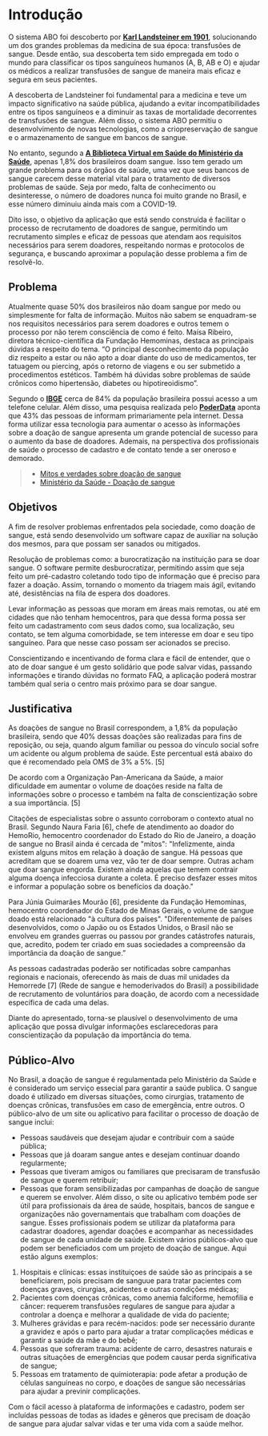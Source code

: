 # Introdução

O sistema ABO foi descoberto por **[Karl Landsteiner em 1901](https://www.infoescola.com/sangue/sistema-abo/)**, solucionando um dos grandes problemas da medicina de sua época: transfusões de sangue. Desde então, sua descoberta tem sido empregada em todo o mundo para classificar os tipos sanguíneos humanos (A, B, AB e O) e ajudar os médicos a realizar transfusões de sangue de maneira mais eficaz e segura em seus pacientes.

A descoberta de Landsteiner foi fundamental para a medicina e teve um impacto significativo na saúde pública, ajudando a evitar incompatibilidades entre os tipos sanguíneos e a diminuir as taxas de mortalidade decorrentes de transfusões de sangue. Além disso, o sistema ABO permitiu o desenvolvimento de novas tecnologias, como a criopreservação de sangue e o armazenamento de sangue em bancos de sangue.

No entanto, segundo a **[A Biblioteca Virtual em Saúde do Ministério da Saúde](https://bvsms.saude.gov.br/a-importancia-da-doacao-regular-de-sangue/)**, apenas 1,8% dos brasileiros doam sangue. Isso tem gerado um grande problema para os órgãos de saúde, uma vez que seus bancos de sangue carecem desse material vital para o tratamento de diversos problemas de saúde. Seja por medo, falta de conhecimento ou desinteresse, o número de doadores nunca foi muito grande no Brasil, e esse número diminuiu ainda mais com a COVID-19.

Dito isso, o objetivo da aplicação que está sendo construída é facilitar o processo de recrutamento de doadores de sangue, permitindo um recrutamento simples e eficaz de pessoas que atendam aos requisitos necessários para serem doadores, respeitando normas e protocolos de segurança, e buscando aproximar a população desse problema a fim de resolvê-lo.


## Problema

Atualmente quase 50% dos brasileiros não doam sangue por medo ou simplesmente for falta de informação. Muitos não sabem se enquadram-se nos requisitos necessários para serem doadores e outros temem o processo por não terem consciência de como é feito. Maísa Ribeiro, diretora técnico-científica da Fundação Hemominas, destaca as principais dúvidas a respeito do tema. “O principal desconhecimento da população diz respeito a estar ou não apto a doar diante do uso de medicamentos, ter tatuagem ou piercing, após o retorno de viagens e ou ser submetido a procedimentos estéticos. Também há dúvidas sobre problemas de saúde crônicos como hipertensão, diabetes ou hipotireoidismo”.

Segundo o **[IBGE](https://www.correiodopovo.com.br/jornalcomtecnologia/mais-de-155-milhões-de-brasileiros-possuem-celular-para-uso-pessoal-aponta-ibge-1.891007)** cerca de 84% da população brasileira possui acesso a um telefone celular. Além disso, uma pesquisa realizada pelo **[PoderData](https://www.poder360.com.br/midia/internet-e-principal-meio-de-informacao-para-43-tv-e-preferida-de-40/)** aponta que 43% das pessoas de informam primariamente pela internet. Dessa forma utilizar essa tecnologia para aumentar o acesso às informações sobre a doação de sangue apresenta um grande potencial de sucesso para o aumento da base de doadores. Ademais, na perspectiva dos profissionais de saúde o processo de cadastro e de contato tende a ser oneroso e demorado. 

> * [Mitos e verdades sobre doação de sangue](https://www.agenciaminas.mg.gov.br/noticia/hemominas-esclarece-mitos-e-verdades-sobre-doacao-de-sangue)
> * [Ministério da Saúde - Doação de sangue](https://www.gov.br/saude/pt-br/composicao/saes/sangue)

## Objetivos

A fim de resolver problemas enfrentados pela sociedade, como doação de sangue, está sendo desenvolvido um software capaz de auxiliar na solução dos mesmos, para que possam ser sanados ou mitigados.

Resolução de problemas como: a burocratização na instituição para se doar sangue. O software permite desburocratizar, permitindo assim que seja feito um pré-cadastro coletando todo tipo de informação que é preciso para fazer a doação. Assim, tornando o momento da triagem mais ágil, evitando até, desistências na fila de espera dos doadores.

Levar informação as pessoas que moram em áreas mais remotas, ou até em cidades que não tenham hemocentros, para que dessa forma possa ser feito um cadastramento com seus dados como, sua localização, seu contato, se tem alguma comorbidade, se tem interesse em doar e seu tipo sanguíneo. Para que nesse caso possam ser acionados se preciso.

Conscientizando e incentivando de forma clara e fácil de entender, que o ato de doar sangue é um gesto solidário que pode salvar vidas, passando informações e tirando dúvidas no formato FAQ, a aplicação poderá mostrar também qual seria o centro mais próximo para se doar sangue.

## Justificativa

As doações de sangue no Brasil correspondem, a 1,8% da população brasileira, sendo que 40% dessas doações são realizadas para fins de reposição, ou seja, quando algum familiar ou pessoa do vínculo social sofre um acidente ou algum problema de saúde. Este percentual está abaixo do que é recomendado pela OMS de 3% a 5%. [5]

De acordo com a Organização Pan-Americana da Saúde, a maior dificuldade em aumentar o volume de doações reside na falta de informações sobre o processo e também na falta de conscientização sobre a sua importância. [5]

Citações de especialistas sobre o assunto corroboram o contexto atual no Brasil. Segundo Naura Faria [6], chefe de atendimento ao doador do HemoRio, hemocentro coordenador do Estado do Rio de Janeiro, a doação de sangue no Brasil ainda é cercada de "mitos":
"Infelizmente, ainda existem alguns mitos em relação à doação de sangue. Há pessoas que acreditam que se doarem uma vez, vão ter de doar sempre. Outras acham que doar sangue engorda. Existem ainda aquelas que temem contrair alguma doença infecciosa durante a coleta. É preciso desfazer esses mitos e informar a população sobre os benefícios da doação."

Para Júnia Guimarães Mourão [6], presidente da Fundação Hemominas, hemocentro coordenador do Estado de Minas Gerais, o volume de sangue doado está relacionado "à cultura dos países".
"Diferentemente de países desenvolvidos, como o Japão ou os Estados Unidos, o Brasil não se envolveu em grandes guerras ou passou por grandes catástrofes naturais, que, acredito, podem ter criado em suas sociedades a compreensão da importância da doação de sangue.”

As pessoas cadastradas poderão ser notificadas sobre campanhas regionais e nacionais, oferecendo às mais de duas mil unidades da Hemorrede [7] (Rede de sangue e hemoderivados do Brasil) a possibilidade de recrutamento de voluntários para doação, de acordo com a necessidade específica de cada uma delas.

Diante do apresentado, torna-se plausível o desenvolvimento de uma aplicação que possa divulgar informações esclarecedoras para conscientização da população da importância do tema.

## Público-Alvo

No  Brasil, a doação de sangue é regulamentada pelo Ministério da Saúde e é considerado um serviço essecial para garantir a saúde publica.
O sangue doado é utilizado em diversas situações, como cirurgias, tratamento de doenças crônicas, transfusões em caso de emergência, entre outros.
O público-alvo de um site ou aplicativo para facilitar o processo de doação de sangue inclui:
* Pessoas saudáveis que desejam ajudar e contribuir com a saúde pública;
*  Pessoas que  já doaram  sangue antes e desejam continuar doando regularmente;
*  Pessoas que tiveram amigos ou familiares que precisaram de transfusão de sangue e querem retribuir;
*  Pessoas que foram  sensibilizadas por campanhas de doação de sangue e querem se envolver.
Além disso, o site ou aplicativo tembém pode ser útil para profissionais da área de saúde, hospitais, bancos de sangue  e organizações não governamentais que trabalham
com doações de sangue. Esses profissionais podem se utilizar da plataforma para cadastrar doadores, agendar doações e acompanhar as necessidades de sangue de cada unidade de saúde.
Existem vários públicos-alvo que podem ser beneficiados com um projeto de doação de sangue. Aqui estão alguns exemplos:
1. Hospitais e clínicas: essas instituiçoes de saúde são as principais a se beneficiarem, pois precisam de sanguue para tratar pacientes com doenças graves, cirurgias, acidentes e outras condições médicas;
2.  Pacientes com doenças crônicas, como anemia falciforme, hemofilia e câncer: requerem  transfusões regulares de sangue para ajudar a controlar a doença e melhorar a qualidade de vida do paciente;
3.  Mulheres grávidas e para recém-nacidos: pode ser necessário durante a gravidez e após o parto para ajudar a tratar complicações médicas e garantir a saúde da mãe e do bebê;
4.   Pessoas que sofreram trauma: acidente de carro, desastres naturais e outras situações de emergências que podem causar perda significativa de sangue;
5.   Pessoas em tratamento de quimioterapia: pode afetar a produção de células sanguíneas no corpo, e doações de sangue são necessárias para ajudar a previnir complicações.

Com o fácil acesso à plataforma de informações e cadastro, podem ser incluídas pessoas de todas as idades e gêneros que precisam de doação de sangue para ajudar salvar vidas e ter uma vida com a saúde melhor.  

